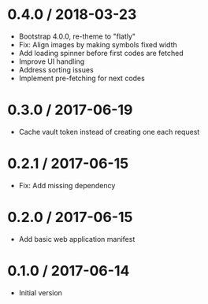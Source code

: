 # 0.4.0 / 2018-03-23

  * Bootstrap 4.0.0, re-theme to "flatly"
  * Fix: Align images by making symbols fixed width
  * Add loading spinner before first codes are fetched
  * Improve UI handling
  * Address sorting issues
  * Implement pre-fetching for next codes

# 0.3.0 / 2017-06-19

  * Cache vault token instead of creating one each request

# 0.2.1 / 2017-06-15

  * Fix: Add missing dependency

# 0.2.0 / 2017-06-15

  * Add basic web application manifest

# 0.1.0 / 2017-06-14

  * Initial version